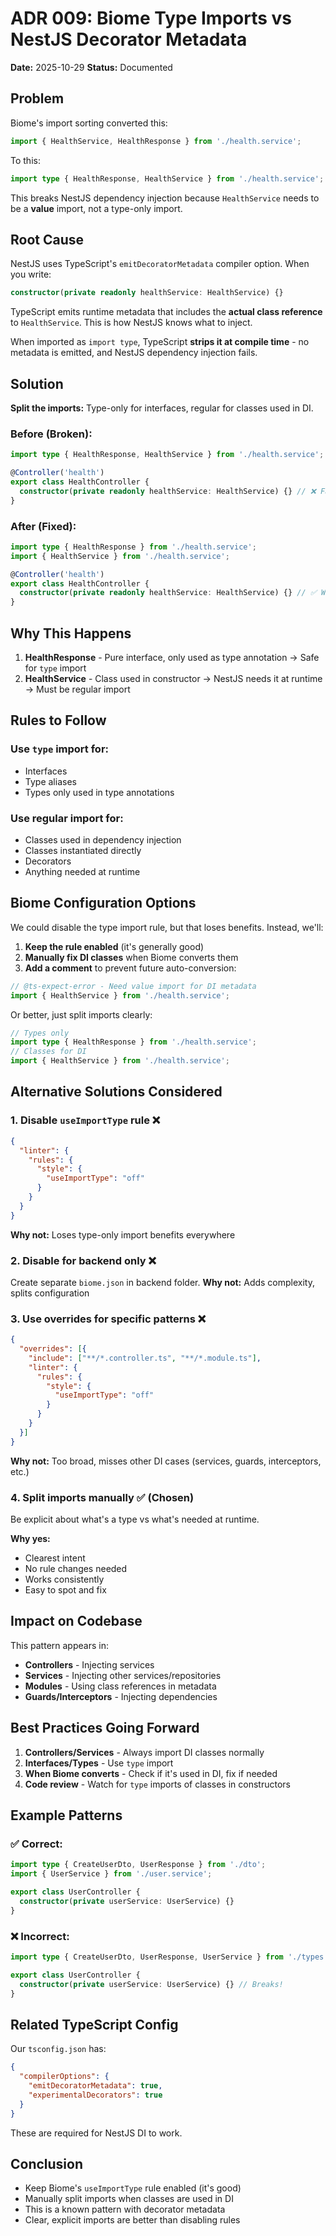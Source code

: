 # ADR 009: Biome Type Imports vs NestJS Decorator Metadata

**Date:** 2025-10-29
**Status:** Documented

## Problem

Biome's import sorting converted this:
```ts
import { HealthService, HealthResponse } from './health.service';
```

To this:
```ts
import type { HealthResponse, HealthService } from './health.service';
```

This breaks NestJS dependency injection because `HealthService` needs to be a **value** import, not a type-only import.

## Root Cause

NestJS uses TypeScript's `emitDecoratorMetadata` compiler option. When you write:
```ts
constructor(private readonly healthService: HealthService) {}
```

TypeScript emits runtime metadata that includes the **actual class reference** to `HealthService`. This is how NestJS knows what to inject.

When imported as `import type`, TypeScript **strips it at compile time** - no metadata is emitted, and NestJS dependency injection fails.

## Solution

**Split the imports:** Type-only for interfaces, regular for classes used in DI.

### Before (Broken):
```ts
import type { HealthResponse, HealthService } from './health.service';

@Controller('health')
export class HealthController {
  constructor(private readonly healthService: HealthService) {} // ❌ Fails - no metadata
}
```

### After (Fixed):
```ts
import type { HealthResponse } from './health.service';
import { HealthService } from './health.service';

@Controller('health')
export class HealthController {
  constructor(private readonly healthService: HealthService) {} // ✅ Works - has metadata
}
```

## Why This Happens

1. **HealthResponse** - Pure interface, only used as type annotation → Safe for `type` import
2. **HealthService** - Class used in constructor → NestJS needs it at runtime → Must be regular import

## Rules to Follow

### Use `type` import for:
- Interfaces
- Type aliases
- Types only used in type annotations

### Use regular import for:
- Classes used in dependency injection
- Classes instantiated directly
- Decorators
- Anything needed at runtime

## Biome Configuration Options

We could disable the type import rule, but that loses benefits. Instead, we'll:

1. **Keep the rule enabled** (it's generally good)
2. **Manually fix DI classes** when Biome converts them
3. **Add a comment** to prevent future auto-conversion:

```ts
// @ts-expect-error - Need value import for DI metadata
import { HealthService } from './health.service';
```

Or better, just split imports clearly:

```ts
// Types only
import type { HealthResponse } from './health.service';
// Classes for DI
import { HealthService } from './health.service';
```

## Alternative Solutions Considered

### 1. Disable `useImportType` rule ❌
```json
{
  "linter": {
    "rules": {
      "style": {
        "useImportType": "off"
      }
    }
  }
}
```
**Why not:** Loses type-only import benefits everywhere

### 2. Disable for backend only ❌
Create separate `biome.json` in backend folder.
**Why not:** Adds complexity, splits configuration

### 3. Use overrides for specific patterns ❌
```json
{
  "overrides": [{
    "include": ["**/*.controller.ts", "**/*.module.ts"],
    "linter": {
      "rules": {
        "style": {
          "useImportType": "off"
        }
      }
    }
  }]
}
```
**Why not:** Too broad, misses other DI cases (services, guards, interceptors, etc.)

### 4. Split imports manually ✅ (Chosen)
Be explicit about what's a type vs what's needed at runtime.

**Why yes:**
- Clearest intent
- No rule changes needed
- Works consistently
- Easy to spot and fix

## Impact on Codebase

This pattern appears in:
- **Controllers** - Injecting services
- **Services** - Injecting other services/repositories
- **Modules** - Using class references in metadata
- **Guards/Interceptors** - Injecting dependencies

## Best Practices Going Forward

1. **Controllers/Services** - Always import DI classes normally
2. **Interfaces/Types** - Use `type` import
3. **When Biome converts** - Check if it's used in DI, fix if needed
4. **Code review** - Watch for `type` imports of classes in constructors

## Example Patterns

### ✅ Correct:
```ts
import type { CreateUserDto, UserResponse } from './dto';
import { UserService } from './user.service';

export class UserController {
  constructor(private userService: UserService) {}
}
```

### ❌ Incorrect:
```ts
import type { CreateUserDto, UserResponse, UserService } from './types';

export class UserController {
  constructor(private userService: UserService) {} // Breaks!
}
```

## Related TypeScript Config

Our `tsconfig.json` has:
```json
{
  "compilerOptions": {
    "emitDecoratorMetadata": true,
    "experimentalDecorators": true
  }
}
```

These are required for NestJS DI to work.

## Conclusion

- Keep Biome's `useImportType` rule enabled (it's good)
- Manually split imports when classes are used in DI
- This is a known pattern with decorator metadata
- Clear, explicit imports are better than disabling rules
